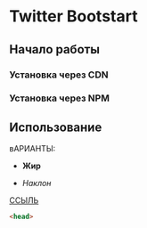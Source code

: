 # Twitter Bootstart

## Начало работы

### Установка через CDN

### Установка через NPM

## Использование

вАРИАНТЫ:

* **Жир**

* *Наклон*

[ССЫЛЬ](www.google.ru)


```html
<head>
```